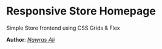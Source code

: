 # Responsive Store Homepage

Simple Store frontend using CSS Grids & Flex

**Author**: [*Nawras Ali*](https://LearnWithNaw.com)

